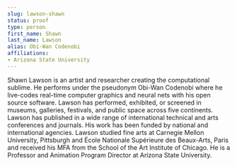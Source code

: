 ```yaml
---
slug: lawson-shawn
status: proof
type: person
first_name: Shawn
last_name: Lawson
alias: Obi-Wan Codenobi
affiliations:
- Arizona State University
---
```


Shawn Lawson is an artist and researcher creating the computational sublime. He performs under the pseudonym Obi-Wan Codenobi where he live-codes real-time computer graphics and neural nets with his open source software. Lawson has performed, exhibited, or screened in museums, galleries, festivals, and public space across five continents. Lawson has published in a wide range of international technical and arts conferences and journals. His work has been funded by national and international agencies. Lawson studied fine arts at Carnegie Mellon University, Pittsburgh and École Nationale Supérieure des Beaux-Arts, Paris and received his MFA from the School of the Art Institute of Chicago. He is a Professor and Animation Program Director at Arizona State University.

